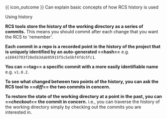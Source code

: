 <span id="prereqs"></span>

<span id="outcomes">{{ icon_outcome }} Can explain basic concepts of how RCS history is used</span>

<span id="title">Using history</span>

<div id="body">

**<trigger for="pop:rcs">RCS</trigger> tools store the history of the working directory as a series of commits.** This means you should commit after each change that you want the RCS to 'remember'.

**Each commit in a repo is a recorded point in the history of the project that is uniquely identified by an auto-generated ==hash==** e.g. `a16043703f28e5b3dab95915f5c5e5bf4fdc5fc1`.

**You can ==tag== a specific commit with a more easily identifiable name** e.g. `v1.0.2`.

**To see what changed between two points of the history, you can ask the RCS tool to  ==_diff_== the two commits in concern.**

**To restore the state of the working directory at a point in the past, you can ==_checkout_== the commit in concern.** i.e., you can traverse the history of the working directory simply by checking out the commits you are interested in.

<include src="../../common/popOvers.md#rcs" />

</div>

<div id="extras">
</div>
